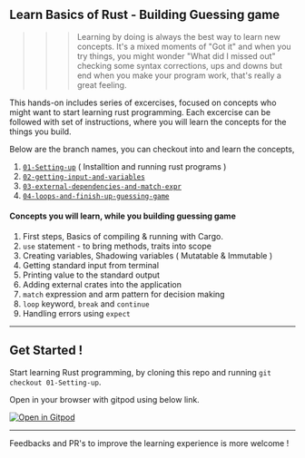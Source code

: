 ## Learn Basics of Rust - Building Guessing game

>>>Learning by doing is always the best way to learn new concepts. It's a mixed moments of "Got it" and when you try things, you might wonder "What did I missed out" checking some syntax corrections, ups and downs but end when you make your program work, that's really a great feeling.

This hands-on includes series of excercises, focused on concepts who might want to start learning rust programming.
Each excercise can be followed with set of instructions, where you will learn the concepts for the things you build.

Below are the branch names, you can checkout into and learn the concepts,
1. [`01-Setting-up`](https://github.com/krtkeyan/Rust-Learning-Basics-01-Guessing-game/tree/01-Setting-up) ( Installtion and running rust programs )
2. [`02-getting-input-and-variables`](https://github.com/krtkeyan/Rust-Learning-Basics-01-Guessing-game/tree/02-getting-input-and-variables)
3. [`03-external-dependencies-and-match-expr`](https://github.com/krtkeyan/Rust-Learning-Basics-01-Guessing-game/tree/02-getting-input-and-variables)
4. [`04-loops-and-finish-up-guessing-game`](https://github.com/krtkeyan/Rust-Learning-Basics-01-Guessing-game/tree/02-getting-input-and-variables)

#### Concepts you will learn, while you building guessing game

1. First steps, Basics of compiling & running with Cargo.
2. `use` statement - to bring methods, traits into scope
3. Creating variables, Shadowing variables ( Mutatable & Immutable )
4. Getting standard input from terminal
5. Printing value to the standard output
6. Adding external crates into the application
7. `match` expression and arm pattern for decision making
8. `loop` keyword, `break` and `continue`
9. Handling errors using `expect`


---
## Get Started !

Start learning Rust programming, by cloning this repo and running `git checkout 01-Setting-up`.

Open in your browser with gitpod using below link.

[![Open in Gitpod](https://gitpod.io/button/open-in-gitpod.svg)](https://github.com/krtkeyan/Rust-Learning-Basics-01-Guessing-game/tree/01-Setting-up)

---

Feedbacks and PR's to improve the learning experience is more welcome !